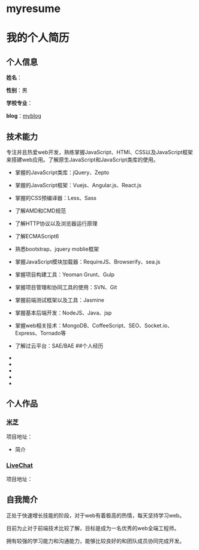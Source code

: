 # myresume
我的个人简历
======================

## 个人信息

**姓名**：

**性别**：男

**学校专业**：

**blog**：[myblog](https://fairyly.github.io/myblog)

## 技术能力

专注并且热爱web开发，熟练掌握JavaScript、HTMl、CSS以及JavaScript框架来搭建web应用。了解原生JavaScript和JavaScript类库的使用。

* 掌握的JavaScript类库：jQuery、Zepto
* 掌握的JavaScript框架：Vuejs、Angular.js、React.js
* 掌握的CSS预编译器：Less、Sass
* 了解AMD和CMD规范
* 了解HTTP协议以及浏览器运行原理
* 了解ECMAScript6
* 熟悉bootstrap、jquery moblie框架
* 掌握JavaScript模块加载器：RequireJS、Browserify、sea.js
* 掌握项目构建工具：Yeoman Grunt、Gulp
* 掌握项目管理和协同工具的使用：SVN、Git
* 掌握前端测试框架以及工具：Jasmine
* 掌握基本后端开发：NodeJS、Java、jsp
* 掌握web相关技术：MongoDB、CoffeeScript、SEO、Socket.io、Express、Tornado等
* 了解过云平台：SAE/BAE
##个人经历

* 
* 
* 
* 
* 

## 个人作品

### [米芝]()
项目地址：
- 简介

### [LiveChat](https://github.com)
项目地址： 


## 自我简介

正处于快速增长技能的阶段，对于web有着极高的热情，每天坚持学习web。

目前为止对于前端技术比较了解，目标是成为一名优秀的web全端工程师。

拥有较强的学习能力和沟通能力，能够比较良好的和团队成员协同完成开发。
